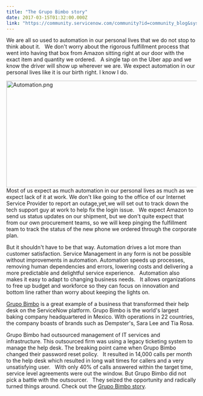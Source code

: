 ```yaml
---
title: "The Grupo Bimbo story"
date: 2017-03-15T01:32:00.000Z
link: "https://community.servicenow.com/community?id=community_blog&sys_id=903d2ae5dbd0dbc01dcaf3231f961997"
---
```

<p>We are all so used to automation in our personal lives that we do not stop to think about it.   We don't worry about the rigorous fulfillment process that went into having that box from Amazon sitting right at our door with the exact item and quantity we ordered.   A single tap on the Uber app and we know the driver will show up wherever we are. We expect automation in our personal lives like it is our birth right. I know I do.</p><p></p><p><img alt="Automation.png" class="image-1 jive-image" src="http://autonoware.com/wp-content/uploads/2016/05/Automation.png" style="width: 620px; height: 282px; float: right;"/></p><p>Most of us expect as much automation in our personal lives as much as we expect lack of it at work. We don't like going to the office of our Internet Service Provider to report an outage,yet,we will set out to track down the tech support guy at work to help fix the login issue.   We expect Amazon to send us status updates on our shipment, but we don't quite expect that from our own procurement teams, so we will keep pinging the fulfillment team to track the status of the new phone we ordered through the corporate plan.</p><p></p><p>But it shouldn't have to be that way. Automation drives a lot more than customer satisfaction. Service Management in any form is not be possible without improvements in automation. Automation speeds up processes, removing human dependencies and errors, lowering costs and delivering a more predictable and delightful service experience.   Automation also makes it easy to adapt to changing business needs.   It allows organizations to free up budget and workforce so they can focus on innovation and bottom line rather than worry about keeping the lights on.</p><p></p><p><a title="w.servicenow.com/content/dam/servicenow/documents/case-studies/cs-grupo-bimbo.pdf" href="http://www.servicenow.com/content/dam/servicenow/documents/case-studies/cs-grupo-bimbo.pdf">Grupo Bimbo</a> is a great example of a business that transformed their help desk on the ServiceNow platform. Grupo Bimbo is the world's largest baking company headquartered in Mexico. With operations in 22 countries, the company boasts of brands such as Dempster's, Sara Lee and Tia Rosa.</p><p></p><p>Grupo Bimbo had outsourced management of IT services and infrastructure. This outsourced firm was using a legacy ticketing system to manage the help desk. The breaking point came when Grupo Bimbo changed their password reset policy.   It resulted in 14,000 calls per month to the help desk which resulted in long wait times for callers and a very unsatisfying user.   With only 40% of calls answered within the target time, service level agreements were out the window. But Grupo Bimbo did not pick a battle with the outsourcer.   They seized the opportunity and radically turned things around. Check out the <a title="w.servicenow.com/content/dam/servicenow/documents/case-studies/cs-grupo-bimbo.pdf" href="http://www.servicenow.com/content/dam/servicenow/documents/case-studies/cs-grupo-bimbo.pdf">Grupo Bimbo story</a>.</p>